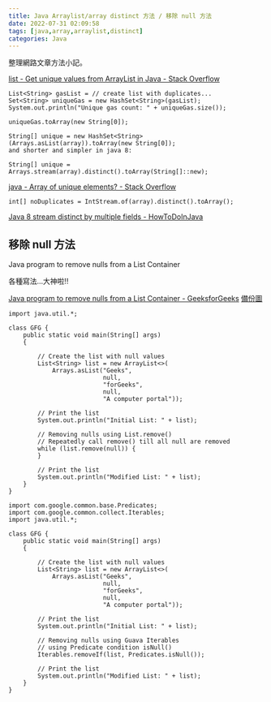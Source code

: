 ```yaml
---
title: Java Arraylist/array distinct 方法 / 移除 null 方法
date: 2022-07-31 02:09:58
tags: [java,array,arraylist,distinct]
categories: Java
---
```


整理網路文章方法小記。

<!--more-->

[list - Get unique values from ArrayList in Java - Stack Overflow](https://stackoverflow.com/questions/13429119/get-unique-values-from-arraylist-in-java)

```java=
List<String> gasList = // create list with duplicates...
Set<String> uniqueGas = new HashSet<String>(gasList);
System.out.println("Unique gas count: " + uniqueGas.size());

uniqueGas.toArray(new String[0]);
```

```java=
String[] unique = new HashSet<String>(Arrays.asList(array)).toArray(new String[0]);
and shorter and simpler in java 8:

String[] unique = Arrays.stream(array).distinct().toArray(String[]::new);
```

[java - Array of unique elements? - Stack Overflow](https://stackoverflow.com/questions/14656208/array-of-unique-elements)


```java=
int[] noDuplicates = IntStream.of(array).distinct().toArray();
```


[Java 8 stream distinct by multiple fields - HowToDoInJava](https://howtodoinjava.com/java8/stream-distinct-by-multiple-fields/)


## 移除 null 方法

Java program to remove nulls from a List Container

各種寫法...大神啦!!

[Java program to remove nulls from a List Container - GeeksforGeeks](https://www.geeksforgeeks.org/java-program-to-remove-nulls-from-a-list-container/)
[備份圖](https://imgur.com/a/N0StkEG)

```java=
import java.util.*;
  
class GFG {
    public static void main(String[] args)
    {
  
        // Create the list with null values
        List<String> list = new ArrayList<>(
            Arrays.asList("Geeks",
                          null,
                          "forGeeks",
                          null,
                          "A computer portal"));
  
        // Print the list
        System.out.println("Initial List: " + list);
  
        // Removing nulls using List.remove()
        // Repeatedly call remove() till all null are removed
        while (list.remove(null)) {
        }
  
        // Print the list
        System.out.println("Modified List: " + list);
    }
}
```


```java=
import com.google.common.base.Predicates;
import com.google.common.collect.Iterables;
import java.util.*;
  
class GFG {
    public static void main(String[] args)
    {
  
        // Create the list with null values
        List<String> list = new ArrayList<>(
            Arrays.asList("Geeks",
                          null,
                          "forGeeks",
                          null,
                          "A computer portal"));
  
        // Print the list
        System.out.println("Initial List: " + list);
  
        // Removing nulls using Guava Iterables
        // using Predicate condition isNull()
        Iterables.removeIf(list, Predicates.isNull());
  
        // Print the list
        System.out.println("Modified List: " + list);
    }
}
```
